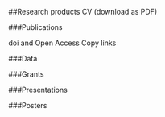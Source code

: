 ##Research products
CV (download as PDF)

###Publications

doi and Open Access Copy links

###Data

###Grants

###Presentations

###Posters